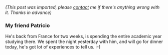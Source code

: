*(This post was imported, please [contact](#/contact) me if there's anything wrong with it. Thanks in advance)*

<div class="entry-body">
<h3>My friend Patricio</h3>
<p>
	He's back from France for two weeks, is spending the entire academic year studying there. We spent the night yesterday with him, and will go for dinner today, he's got lot of experiences to tell us. :-)
</p>
</div>
